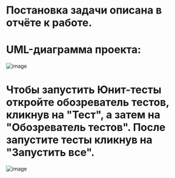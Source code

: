 # Постановка задачи описана в отчёте к работе.
# UML-диаграмма проекта:
![image](https://user-images.githubusercontent.com/80095098/212629553-3e107e0f-6cf5-40d3-8bf3-41b008c49111.png)
# Чтобы запустить Юнит-тесты откройте обозреватель тестов, кликнув на "Тест", а затем на "Обозреватель тестов". После запустите тесты кликнув на "Запустить все".

![image](https://user-images.githubusercontent.com/80095098/212476091-e7162ff9-a6c4-42f7-adab-a75df87fff24.png)
